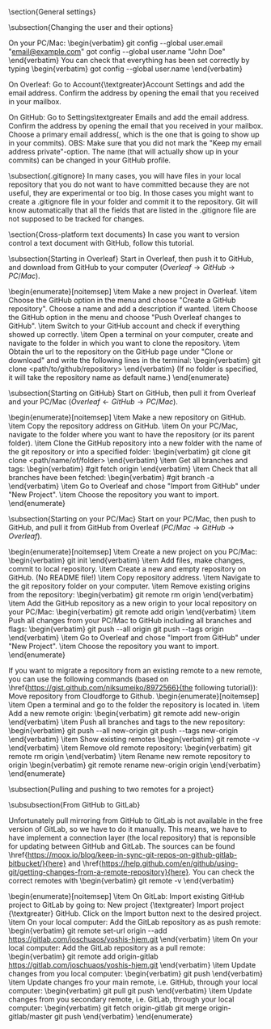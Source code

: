 \section{General settings}

\subsection{Changing the user and their options}

On your PC/Mac:
\begin{verbatim}
git config --global user.email "email@example.com"
got config --global user.name "John Doe"
\end{verbatim}
You can check that everything has been set correctly by typing
\begin{verbatim}
got config --global user.name
\end{verbatim}

On Overleaf:
Go to Account{\textgreater}Account Settings and add the email address. Confirm the address by opening the email that you received in your mailbox.

On GitHub:
Go to Settings\textgreater  Emails and add the email address. Confirm the address by opening the email that you received in your mailbox. Choose a primary email address(, which is the one that is going to show up in your commits). OBS: Make sure that you did not mark the "Keep my email address private"-option. The name (that will actually show up in your commits) can be changed in your GitHub profile.

\subsection{.gitignore}
In many cases, you will have files in your local repository that you do not want to have committed because they are not useful, they are experimental or too big. In those cases you might want to create a .gitignore file in your folder and commit it to the repository. Git will know automatically that all the fields that are listed in the .gitignore file are not supposed to be tracked for changes.

\section{Cross-platform text documents}
In case you want to version control a text document with GitHub, follow this tutorial.

\subsection{Starting in Overleaf}
Start in Overleaf, then push it to GitHub, and download from GitHub to your computer
($Overleaf \rightarrow GitHub \rightarrow PC/Mac$).

\begin{enumerate}[noitemsep]
    \item Make a new project in Overleaf.
    \item Choose the GitHub option in the menu and choose "Create a GitHub repository". Choose a name and add a description if wanted.
    \item Choose the GitHub option in the menu and choose "Push Overleaf changes to GitHub".
    \item Switch to your GitHub account and check if everything showed up correctly.
    \item Open a terminal on your computer, create and navigate to the folder in which you want to clone the repository.
    \item Obtain the url to the repository on the GitHub page under "Clone or download" and write the following lines in the terminal: 
    \begin{verbatim}
git clone <path/to/github/repository> <folder>
    \end{verbatim}
    (If no folder is specified, it will take the repository name as default name.)
\end{enumerate}

\subsection{Starting on GitHub}
Start on GitHub, then pull it from Overleaf and your PC/Mac
($Overleaf \leftarrow GitHub \rightarrow PC/Mac$).

\begin{enumerate}[noitemsep]
    \item Make a new repository on GitHub.
    \item Copy the repository address on GitHub.
    \item On your PC/Mac, navigate to the folder where you want to have the repository (or its parent folder).
    \item Clone the GitHub repository into a new folder with the name of the git repository or into a specified folder:
    \begin{verbatim}
git clone <url-to-repository>
git clone <url-to-repository> <path/name/of/folder>
    \end{verbatim}
    \item Get all branches and tags:
    \begin{verbatim}
#git fetch origin
    \end{verbatim}
    \item Check that all branches have been fetched:
    \begin{verbatim}
#git branch -a
    \end{verbatim}
    \item Go to Overleaf and chose "Import from GitHub" under "New Project".
    \item Choose the repository you want to import.
\end{enumerate}

\subsection{Starting on your PC/Mac}
Start on your PC/Mac, then push to GitHub, and pull it from GitHub from Overleaf
($PC/Mac \rightarrow GitHub \rightarrow Overleaf$).

\begin{enumerate}[noitemsep]
    \item Create a new project on you PC/Mac:
    \begin{verbatim}
git init
    \end{verbatim}
    \item Add files, make changes, commit to local repository.
    \item Create a new and empty repository on GitHub. (No README file!)
    \item Copy repository address.
    \item Navigate to the git repository folder on your computer. 
    \item Remove existing origins from the repository:
    \begin{verbatim}
git remote rm origin
    \end{verbatim}
    \item Add the GitHub repository as a new origin to your local repository on your PC/Mac:
    \begin{verbatim}
git remote add origin <url-to-repository>
    \end{verbatim}
    \item Push all changes from your PC/Mac to GitHub including all branches and flags:
    \begin{verbatim}
git push --all origin
git push --tags origin
    \end{verbatim}
    \item Go to Overleaf and chose "Import from GitHub" under "New Project".
    \item Choose the repository you want to import.
\end{enumerate}

If you want to migrate a repository from an existing remote to a new remote, you can use the following commands (based on \href{https://gist.github.com/niksumeiko/8972566}{the following tutorial}):
Move repository from Cloudforge to Github.
\begin{enumerate}[noitemsep]
    \item Open a terminal and go to the folder the repository is located in.
    \item Add a new remote origin:
    \begin{verbatim}
git remote add new-origin <path-to-new-repository>
    \end{verbatim}
    \item Push all branches and tags to the new repository:
    \begin{verbatim}
git push --all new-origin
git push --tags new-origin
    \end{verbatim}
    \item Show existing remotes
    \begin{verbatim}
git remote -v
    \end{verbatim}
    \item Remove old remote repository:
    \begin{verbatim}
git remote rm origin
    \end{verbatim} 
    \item Rename new remote repository to origin
    \begin{verbatim}
git remote rename new-origin origin
    \end{verbatim}
\end{enumerate}

\subsection{Pulling and pushing to two remotes for a project}

\subsubsection{From GitHub to GitLab}

Unfortunately pull mirroring from GitHub to GitLab is not available in the free version of GitLab, so we have to do it manually. This means, we have to have implement a connection layer (the local repository) that is reponsible for updating between GitHub and GitLab. The sources can be found \href{https://moox.io/blog/keep-in-sync-git-repos-on-github-gitlab-bitbucket/}{here} and \href{https://help.github.com/en/github/using-git/getting-changes-from-a-remote-repository}{here}. You can check the correct remotes with 
\begin{verbatim}
git remote -v
\end{verbatim}

\begin{enumerate}[noitemsep]
  \item On GitLab: Import existing GitHub project to GitLab by going to: New project {\textgreater}  Import project {\textgreater}   GitHub. Click on the Import button next to the desired project.
  \item On your local computer: Add the GitLab repository as as push remote:
  \begin{verbatim}
git remote set-url origin --add https://gitlab.com/joschuaos/yoshis-hjem.git
  \end{verbatim}
  \item On your local computer: Add the GitLab repository as a pull remote:
  \begin{verbatim}
git remote add origin-gitlab https://gitlab.com/joschuaos/yoshis-hjem.git
  \end{verbatim}
  \item Update changes from you local computer: 
\begin{verbatim}
git push
\end{verbatim}
  \item Update changes fro your main remote, i.e. GitHub, through your local computer:
\begin{verbatim}
git pull
git push
\end{verbatim}
  \item Update changes from you secondary remote, i.e. GitLab, through your local computer:
\begin{verbatim}
git fetch origin-gitlab
git merge origin-gitlab/master
git push
\end{verbatim}
\end{enumerate}
